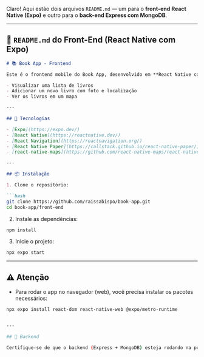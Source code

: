 Claro! Aqui estão dois arquivos `README.md` — um para o **front-end React Native (Expo)** e outro para o **back-end Express com MongoDB**.

---

## 📱 `README.md` do Front-End (React Native com Expo)

````markdown
# 📚 Book App - Frontend

Este é o frontend mobile do Book App, desenvolvido em **React Native com Expo**. O app permite:

- Visualizar uma lista de livros
- Adicionar um novo livro com foto e localização
- Ver os livros em um mapa

---

## 🚀 Tecnologias

- [Expo](https://expo.dev/)
- [React Native](https://reactnative.dev/)
- [React Navigation](https://reactnavigation.org/)
- [React Native Paper](https://callstack.github.io/react-native-paper/)
- [react-native-maps](https://github.com/react-native-maps/react-native-maps)

---

## 📦 Instalação

1. Clone o repositório:

```bash
git clone https://github.com/raissabispo/book-app.git
cd book-app/front-end
````

2. Instale as dependências:

```bash
npm install
```

3. Inicie o projeto:

```bash
npx expo start
```

---

## ⚠️ Atenção

* Para rodar o app no navegador (web), você precisa instalar os pacotes necessários:

```bash
npx expo install react-dom react-native-web @expo/metro-runtime


---

## 📡 Backend

Certifique-se de que o backend (Express + MongoDB) esteja rodando na porta 3000.

